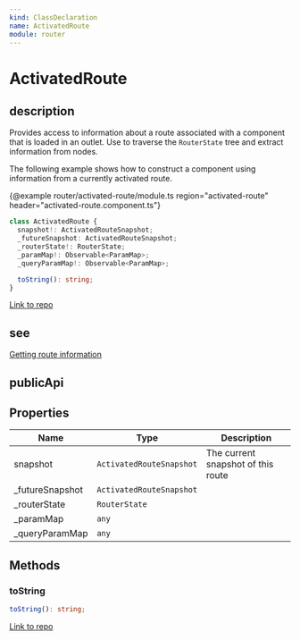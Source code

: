 ```yaml
---
kind: ClassDeclaration
name: ActivatedRoute
module: router
---
```


# ActivatedRoute

## description

Provides access to information about a route associated with a component
that is loaded in an outlet.
Use to traverse the `RouterState` tree and extract information from nodes.

The following example shows how to construct a component using information from a
currently activated route.

{@example router/activated-route/module.ts region="activated-route"
header="activated-route.component.ts"}

```ts
class ActivatedRoute {
  snapshot!: ActivatedRouteSnapshot;
  _futureSnapshot: ActivatedRouteSnapshot;
  _routerState!: RouterState;
  _paramMap!: Observable<ParamMap>;
  _queryParamMap!: Observable<ParamMap>;

  toString(): string;
}
```

[Link to repo](https://github.com/timdeschryver/angular/blob/master/packages/router/src/router_state.ts#L108-L197)

## see

[Getting route information](guide/router#getting-route-information)

## publicApi

## Properties

| Name             | Type                     | Description                        |
| ---------------- | ------------------------ | ---------------------------------- |
| snapshot         | `ActivatedRouteSnapshot` | The current snapshot of this route |
| \_futureSnapshot | `ActivatedRouteSnapshot` |                                    |
| \_routerState    | `RouterState`            |                                    |
| \_paramMap       | `any`                    |                                    |
| \_queryParamMap  | `any`                    |                                    |

## Methods

### toString

```ts
toString(): string;
```

[Link to repo](https://github.com/timdeschryver/angular/blob/master/packages/router/src/router_state.ts#L194-L196)
